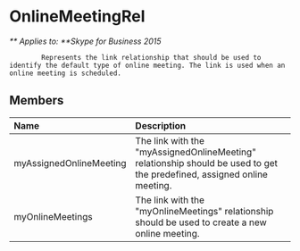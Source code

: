 
# OnlineMeetingRel


_** Applies to: **Skype for Business 2015_

            Represents the link relationship that should be used to identify the default type of online meeting. The link is used when an online meeting is scheduled.
            
## Members



|**Name**|**Description**|
|:-----|:-----|
|myAssignedOnlineMeeting|The link with the "myAssignedOnlineMeeting" relationship should be used to get the predefined, assigned online meeting.|
|myOnlineMeetings|The link with the "myOnlineMeetings" relationship should be used to create a new online meeting.|
